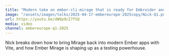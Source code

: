 ```yaml
---
title: "Modern take on ember-cli-mirage that is ready for Embroider and Vite"
image: "/assets/images/talks/2025-04-17-embereurope-2025copy/Nick-Q1.png"
url: https://youtu.be/dW9p9cI7fSQ
media: video
channel: embereurope-q1-2025
---
```


Nick breaks down how to bring Mirage back into modern Ember apps with Vite, and how Ember Mirage is shaping up as a testing powerhouse.
